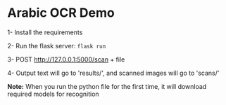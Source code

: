 # Arabic OCR Demo

1- Install the requirements

2- Run the flask server: `flask run`

3- POST http://127.0.0.1:5000/scan + file

4- Output text will go to 'results/', and scanned images will go to 'scans/'

**Note:** When you run the python file for the first time, it will download required models for recognition

